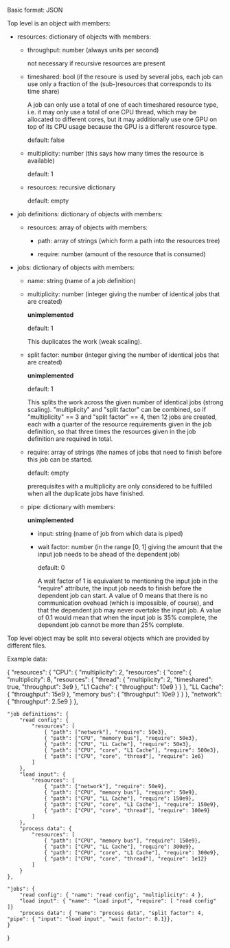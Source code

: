 Basic format: JSON

Top level is an object with members:

  * resources: dictionary of objects with members:

      * throughput: number (always units per second)

        not necessary if recursive resources are present

      * timeshared: bool (if the resoure is used by several jobs, each job can use only a fraction of the (sub-)resources that corresponds to its time share)

        A job can only use a total of one of each timeshared resource type,
        i.e. it may only use a total of one CPU thread, which may be allocated to different cores,
        but it may additionally use one GPU on top of its CPU usage because the GPU is a different resource type.

        default: false

      * multiplicity: number (this says how many times the resource is available)

        default: 1

      * resources: recursive dictionary

        default: empty

  * job definitions: dictionary of objects with members:

      * resources: array of objects with members:

          * path: array of strings (which form a path into the resources tree)

          * require: number (amount of the resource that is consumed)

  * jobs: dictionary of objects with members:

      * name: string (name of a job definition)

      * multiplicity: number (integer giving the number of identical jobs that are created)

        **unimplemented**

        default: 1

        This duplicates the work (weak scaling).

      * split factor: number (integer giving the number of identical jobs that are created)

        **unimplemented**

        default: 1

        This splits the work across the given number of identical jobs (strong scaling).
        "multiplicity" and "split factor" can be combined, so if "multiplicity" == 3 and "split factor" == 4,
        then 12 jobs are created, each with a quarter of the resource requirements given in the job definition,
        so that three times the resources given in the job definition are required in total.

      * require: array of strings (the names of jobs that need to finish before this job can be started.

        default: empty

        prerequisites with a multiplicity are only considered to be fulfilled when all the duplicate jobs have finished.

      * pipe: dictionary with members:

        **unimplemented**

          * input: string (name of job from which data is piped)

          * wait factor: number (in the range [0, 1] giving the amount that the input job needs to be ahead of the dependent job)

            default: 0

            A wait factor of 1 is equivalent to mentioning the input job in the "require" attribute, the input job needs to finish before the dependent job can start.
            A value of 0 means that there is no communication ovehead (which is impossible, of course), and that the dependent job may never overtake the input job.
            A value of 0.1 would mean that when the input job is 35% complete, the dependent job cannot be more than 25% complete.

Top level object may be split into several objects which are provided by different files.

Example data:

{
	"resources": {
		"CPU": {
			"multiplicity": 2,
			"resources": {
				"core": {
					"multiplicity": 8,
					"resources": {
						"thread": {
							"multiplicity": 2,
							"timeshared": true,
							"throughput": 3e9
						},
						"L1 Cache": { "throughput": 10e9 }
					}
				},
				"LL Cache": { "throughput": 15e9 },
				"memory bus": { "throughput": 10e9 }
			}
		},
		"network": { "throughput": 2.5e9 }
	},

	"job definitions": {
		"read config": {
			"resources": [
				{ "path": ["network"], "require": 50e3},
				{ "path": ["CPU", "memory bus"], "require": 50e3},
				{ "path": ["CPU", "LL Cache"], "require": 50e3},
				{ "path": ["CPU", "core", "L1 Cache"], "require": 500e3},
				{ "path": ["CPU", "core", "thread"], "require": 1e6}
			]
		},
		"load input": {
			"resources": [
				{ "path": ["network"], "require": 50e9},
				{ "path": ["CPU", "memory bus"], "require": 50e9},
				{ "path": ["CPU", "LL Cache"], "require": 150e9},
				{ "path": ["CPU", "core", "L1 Cache"], "require": 150e9},
				{ "path": ["CPU", "core", "thread"], "require": 100e9}
			]
		},
		"process data": {
			"resources": [
				{ "path": ["CPU", "memory bus"], "require": 150e9},
				{ "path": ["CPU", "LL Cache"], "require": 300e9},
				{ "path": ["CPU", "core", "L1 Cache"], "require": 300e9},
				{ "path": ["CPU", "core", "thread"], "require": 1e12}
			]
		}
	},

	"jobs": {
		"read config": { "name": "read config", "multiplicity": 4 },
		"load input": { "name": "load input", "require": [ "read config" ]}
		"process data": { "name": "process data", "split factor": 4, "pipe": { "input": "load input", "wait factor": 0.1}},
	}
}

